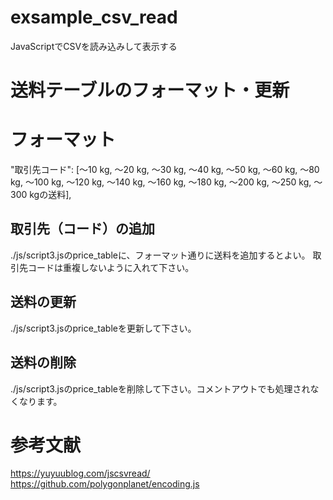 # exsample_csv_read
JavaScriptでCSVを読み込みして表示する

# 送料テーブルのフォーマット・更新
# フォーマット
"取引先コード": [〜10 kg, 〜20 kg, 〜30 kg, 〜40 kg, 〜50 kg, 〜60 kg, 〜80 kg, 〜100 kg, 〜120 kg, 〜140 kg, 〜160 kg, 〜180 kg, 〜200 kg, 〜250 kg, 〜300 kgの送料],

## 取引先（コード）の追加
./js/script3.jsのprice_tableに、フォーマット通りに送料を追加するとよい。
取引先コードは重複しないように入れて下さい。

## 送料の更新
./js/script3.jsのprice_tableを更新して下さい。

## 送料の削除
./js/script3.jsのprice_tableを削除して下さい。コメントアウトでも処理されなくなります。

# 参考文献
https://yuyuublog.com/jscsvread/
https://github.com/polygonplanet/encoding.js
